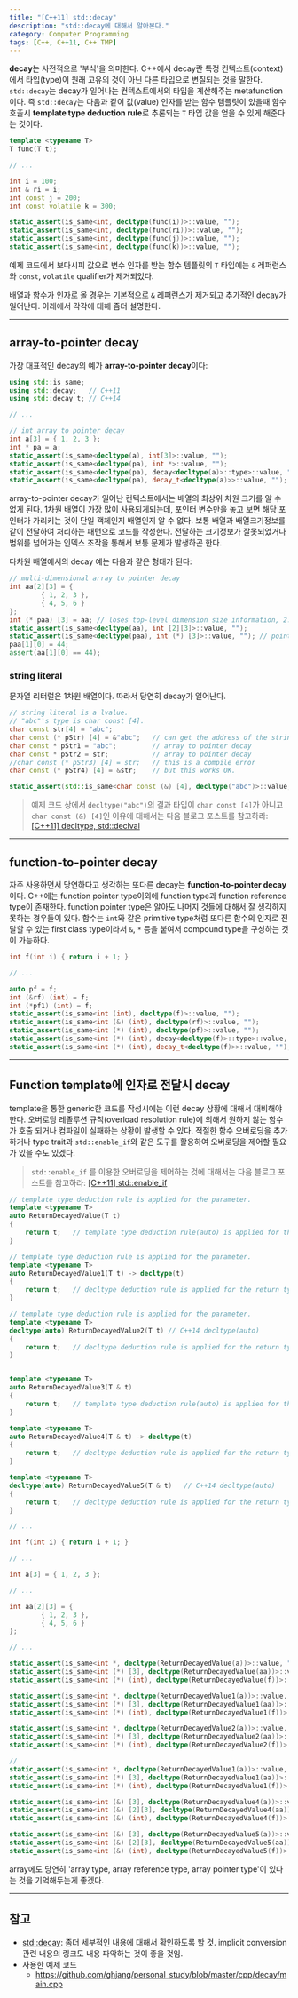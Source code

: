```yaml
---
title: "[C++11] std::decay"
description: "std::decay에 대해서 알아본다."
category: Computer Programming
tags: [C++, C++11, C++ TMP]
---
```


**decay**는 사전적으로 '부식'을 의미한다. C++에서 decay란 특정 컨텍스트(context)에서 타입(type)이 원래 고유의 것이 아닌 다른 타입으로 변질되는 것을 말한다. `std::decay`는 decay가 일어나는 컨텍스트에서의 타입을 계산해주는 metafunction이다. 즉 `std::decay`는 다음과 같이 값(value) 인자를 받는 함수 템플릿이 있을때 함수 호출시 **template type deduction rule**로 추론되는 `T` 타입 값을 얻을 수 있게 해준다는 것이다.

```c++
template <typename T>
T func(T t);

// ...

int i = 100;
int & ri = i;
int const j = 200;
int const volatile k = 300;

static_assert(is_same<int, decltype(func(i))>::value, "");
static_assert(is_same<int, decltype(func(ri))>::value, "");
static_assert(is_same<int, decltype(func(j))>::value, "");
static_assert(is_same<int, decltype(func(k))>::value, "");
```

예제 코드에서 보다시피 값으로 변수 인자를 받는 함수 템플릿의 `T` 타입에는 `&` 레퍼런스와 `const`, `volatile` qualifier가 제거되었다.

배열과 함수가 인자로 올 경우는 기본적으로 `&` 레퍼런스가 제거되고 추가적인 decay가 일어난다. 아래에서 각각에 대해 좀더 설명한다.

---

## array-to-pointer decay

가장 대표적인 decay의 예가 **array-to-pointer decay**이다:

```c++
using std::is_same;
using std::decay;   // C++11
using std::decay_t; // C++14

// ...

// int array to pointer decay
int a[3] = { 1, 2, 3 };
int * pa = a;
static_assert(is_same<decltype(a), int[3]>::value, "");
static_assert(is_same<decltype(pa), int *>::value, "");
static_assert(is_same<decltype(pa), decay<decltype(a)>::type>::value, "");
static_assert(is_same<decltype(pa), decay_t<decltype(a)>>::value, "");
```

array-to-pointer decay가 일어난 컨텍스트에서는 배열의 최상위 차원 크기를 알 수 없게 된다. 1차원 배열이 가장 많이 사용되게되는데, 포인터 변수만을 놓고 보면 해당 포인터가 가리키는 것이 단일 객체인지 배열인지 알 수 없다. 보통 배열과 배열크기정보를 같이 전달하여 처리하는 패턴으로 코드를 작성한다. 전달하는 크기정보가 잘못되었거나 범위를 넘어가는 인덱스 조작을 통해서 보통 문제가 발생하곤 한다.

다차원 배열에서의 decay 예는 다음과 같은 형태가 된다:

```c++
// multi-dimensional array to pointer decay
int aa[2][3] = {
		{ 1, 2, 3 },
		{ 4, 5, 6 }
};
int (* paa) [3] = aa; // loses top-level dimension size information, 2.
static_assert(is_same<decltype(aa), int [2][3]>::value, "");
static_assert(is_same<decltype(paa), int (*) [3]>::value, ""); // pointer to 'int [3]'
paa[1][0] = 44;
assert(aa[1][0] == 44);
```

### string literal

문자열 리터럴은 1차원 배열이다. 따라서 당연히 decay가 일어난다.

```c++
// string literal is a lvalue.
// "abc"'s type is char const [4].
char const str[4] = "abc";
char const (* pStr) [4] = &"abc";   // can get the address of the string.
char const * pStr1 = "abc";         // array to pointer decay
char const * pStr2 = str;           // array to pointer decay
//char const (* pStr3) [4] = str;   // this is a compile error
char const (* pStr4) [4] = &str;    // but this works OK.

static_assert(std::is_same<char const (&) [4], decltype("abc")>::value, "");
```

> 예제 코드 상에서 `decltype("abc")`의 결과 타입이 `char const [4]`가 아니고 `char const (&) [4]`인 이유에 대해서는 다음 블로그 포스트를 참고하라: [[C++11] decltype, std::declval](https://ghjang.github.io/computer%20programming/2015/10/15/cpp11-decltype-declval.html)

---

## function-to-pointer decay

자주 사용하면서 당연하다고 생각하는 또다른 decay는 **function-to-pointer decay**이다. C++에는 function pointer type이외에 function type과 function reference type이 존재한다. function pointer type은 알아도 나머지 것들에 대해서 잘 생각하지 못하는 경우들이 있다. 함수는 `int`와 같은 primitive type처럼 또다른 함수의 인자로 전달할 수 있는 first class type이라서 `&`, `*` 등을 붙여서 compound type을 구성하는 것이 가능하다.

```c++
int f(int i) { return i + 1; }

// ...

auto pf = f;
int (&rf) (int) = f;
int (*pf1) (int) = f;
static_assert(is_same<int (int), decltype(f)>::value, "");                  // function type
static_assert(is_same<int (&) (int), decltype(rf)>::value, "");             // function reference type
static_assert(is_same<int (*) (int), decltype(pf)>::value, "");             // function pointer type
static_assert(is_same<int (*) (int), decay<decltype(f)>::type>::value, "");
static_assert(is_same<int (*) (int), decay_t<decltype(f)>>::value, "");
```

---

## Function template에 인자로 전달시 decay

template을 통한 generic한 코드를 작성시에는 이런 decay 상황에 대해서 대비해야한다. 오버로딩 레졸루션 규칙(overload resolution rule)에 의해서 원하지 않는 함수가 호출 되거나 컴파일이 실패하는 상황이 발생할 수 있다. 적절한 함수 오버로딩을 추가하거나 type trait과 `std::enable_if`와 같은 도구를 활용하여 오버로딩을 제어할 필요가 있을 수도 있겠다.

> `std::enable_if` 를 이용한 오버로딩을 제어하는 것에 대해서는 다음 블로그 포스트를 참고하라: [[C++11] std::enable_if](https://ghjang.github.io/computer%20programming/2015/10/20/cpp11-enable_if.html)

```c++
// template type deduction rule is applied for the parameter.
template <typename T>
auto ReturnDecayedValue(T t)
{
    return t;   // template type deduction rule(auto) is applied for the return type.
}

// template type deduction rule is applied for the parameter.
template <typename T>
auto ReturnDecayedValue1(T t) -> decltype(t)
{
    return t;   // decltype deduction rule is applied for the return type.
}

// template type deduction rule is applied for the parameter.
template <typename T>
decltype(auto) ReturnDecayedValue2(T t) // C++14 decltype(auto)
{
    return t;   // decltype deduction rule is applied for the return type.
}


template <typename T>
auto ReturnDecayedValue3(T & t)
{
    return t;   // template type deduction rule(auto) is applied for the return type.
}

template <typename T>
auto ReturnDecayedValue4(T & t) -> decltype(t)
{
    return t;   // decltype deduction rule is applied for the return type.
}

template <typename T>
decltype(auto) ReturnDecayedValue5(T & t)   // C++14 decltype(auto)
{
    return t;   // decltype deduction rule is applied for the return type.
}

// ...

int f(int i) { return i + 1; }

// ...

int a[3] = { 1, 2, 3 };

// ...

int aa[2][3] = {
		{ 1, 2, 3 },
		{ 4, 5, 6 }
};

// ...

static_assert(is_same<int *, decltype(ReturnDecayedValue(a))>::value, "");
static_assert(is_same<int (*) [3], decltype(ReturnDecayedValue(aa))>::value, "");
static_assert(is_same<int (*) (int), decltype(ReturnDecayedValue(f))>::value, "");

static_assert(is_same<int *, decltype(ReturnDecayedValue1(a))>::value, "");
static_assert(is_same<int (*) [3], decltype(ReturnDecayedValue1(aa))>::value, "");
static_assert(is_same<int (*) (int), decltype(ReturnDecayedValue1(f))>::value, "");

static_assert(is_same<int *, decltype(ReturnDecayedValue2(a))>::value, "");
static_assert(is_same<int (*) [3], decltype(ReturnDecayedValue2(aa))>::value, "");
static_assert(is_same<int (*) (int), decltype(ReturnDecayedValue2(f))>::value, "");

//
static_assert(is_same<int *, decltype(ReturnDecayedValue1(a))>::value, "");
static_assert(is_same<int (*) [3], decltype(ReturnDecayedValue1(aa))>::value, "");
static_assert(is_same<int (*) (int), decltype(ReturnDecayedValue1(f))>::value, "");

static_assert(is_same<int (&) [3], decltype(ReturnDecayedValue4(a))>::value, "");       // reference to 'int [3]'
static_assert(is_same<int (&) [2][3], decltype(ReturnDecayedValue4(aa))>::value, "");   // reference to 'int [2][3]'
static_assert(is_same<int (&) (int), decltype(ReturnDecayedValue4(f))>::value, "");     // reference to 'int (int)'

static_assert(is_same<int (&) [3], decltype(ReturnDecayedValue5(a))>::value, "");       // reference to 'int [3]'
static_assert(is_same<int (&) [2][3], decltype(ReturnDecayedValue5(aa))>::value, "");   // reference to 'int [2][3]'
static_assert(is_same<int (&) (int), decltype(ReturnDecayedValue5(f))>::value, "");     // reference to 'int (int)'
```

array에도 당연히 'array type, array reference type, array pointer type'이 있다는 것을 기억해두는게 좋겠다.

---

## 참고

+ [std::decay](http://en.cppreference.com/w/cpp/types/decay): 좀더 세부적인 내용에 대해서 확인하도록 할 것. implicit conversion 관련 내용의 링크도 내용 파악하는 것이 좋을 것임.
+ 사용한 예제 코드
    - <https://github.com/ghjang/personal_study/blob/master/cpp/decay/main.cpp>
